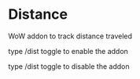# Distance
WoW addon to track distance traveled


type /dist toggle to enable the addon 

type /dist toggle to disable the addon
